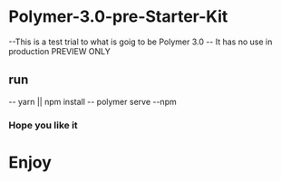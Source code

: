 # Polymer-3.0-pre-Starter-Kit

--This is a test trial to what is goig to be Polymer 3.0
-- It has no use in production PREVIEW ONLY
## run 
-- yarn || npm install
-- polymer serve --npm
### Hope you like it
# Enjoy
